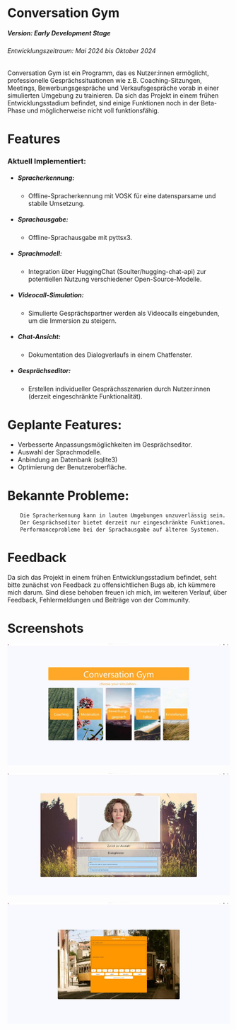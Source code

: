# Conversation Gym
##### Version: Early Development Stage
###### Entwicklungszeitraum: Mai 2024 bis Oktober 2024

Conversation Gym ist ein Programm, das es Nutzer:innen ermöglicht, professionelle Gesprächssituationen wie z.B. Coaching-Sitzungen, Meetings, Bewerbungsgespräche und Verkaufsgespräche vorab in einer simulierten Umgebung zu trainieren.
Da sich das Projekt in einem frühen Entwicklungsstadium befindet, sind einige Funktionen noch in der Beta-Phase und möglicherweise nicht voll funktionsfähig.

# Features
### Aktuell Implementiert:
- ##### Spracherkennung:
	- Offline-Spracherkennung mit VOSK für eine datensparsame und stabile Umsetzung.
- ##### Sprachausgabe:
	- Offline-Sprachausgabe mit pyttsx3.
- ##### Sprachmodell:
	- Integration über HuggingChat (Soulter/hugging-chat-api) zur potentiellen Nutzung verschiedener Open-Source-Modelle.
- ##### Videocall-Simulation:
	- Simulierte Gesprächspartner werden als Videocalls eingebunden, um die Immersion zu steigern.
- ##### Chat-Ansicht:
	- Dokumentation des Dialogverlaufs in einem Chatfenster.
- ##### Gesprächseditor:
	- Erstellen individueller Gesprächsszenarien durch Nutzer:innen (derzeit eingeschränkte Funktionalität).

# Geplante Features:
  - Verbesserte Anpassungsmöglichkeiten im Gesprächseditor.
  - Auswahl der Sprachmodelle.
  - Anbindung an Datenbank (sqlite3)
  - Optimierung der Benutzeroberfläche.

# Bekannte Probleme:
		Die Spracherkennung kann in lauten Umgebungen unzuverlässig sein.
		Der Gesprächseditor bietet derzeit nur eingeschränkte Funktionen.
		Performanceprobleme bei der Sprachausgabe auf älteren Systemen.

# Feedback
Da sich das Projekt in einem frühen Entwicklungsstadium befindet, seht bitte zunächst von Feedback zu offensichtlichen Bugs ab, ich kümmere mich darum. Sind diese behoben freuen ich mich, im weiteren Verlauf, über Feedback, Fehlermeldungen und Beiträge von der Community.

# Screenshots
![image](https://github.com/tkarrergit/Conversation_Gym/blob/main/Coversation_Gym_Screenshot_1.jpg?raw=true)

![image](https://github.com/tkarrergit/Conversation_Gym/blob/main/Coversation_Gym_Screenshot_2.jpg?raw=true)

![image](https://github.com/tkarrergit/Conversation_Gym/blob/main/Coversation_Gym_Screenshot_3.jpg?raw=true)
